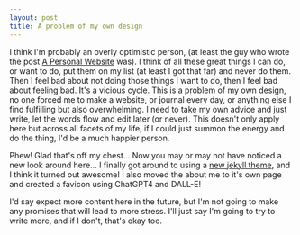 ```yaml
---
layout: post
title: A problem of my own design
---
```


I think I'm probably an overly optimistic person, (at least the guy who wrote the post [A Personal Website](/2022-12-19-a-personal-site/) was). I think of all these great things I can do, or want to do, put them on my list (at least I got that far) and never do them. Then I feel bad about not doing those things I want to do, then I feel bad about feeling bad. It's a vicious cycle. This is a problem of my own design, no one forced me to make a website, or journal every day, or anything else I find fulfilling but also overwhelming. I need to take my own advice and just write, let the words flow and edit later (or never). This doesn't only apply here but across all facets of my life, if I could just summon the energy and do the thing, I'd be a much happier person. 

Phew! Glad that's off my chest... Now you may or may not have noticed a new look around here... I finally got around to using a [new jekyll theme](https://beautifuljekyll.com/), and I think it turned out awesome! I also moved the about me to it's own page and created a favicon using ChatGPT4 and DALL-E! 

I'd say expect more content here in the future, but I'm not going to make any promises that will lead to more stress. I'll just say I'm going to try to write more, and if I don't, that's okay too.